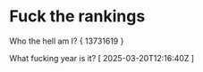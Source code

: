 # Fuck the rankings

Who the hell am I?
{ 13731619 }

What fucking year is it?
[ 2025-03-20T12:16:40Z ]
